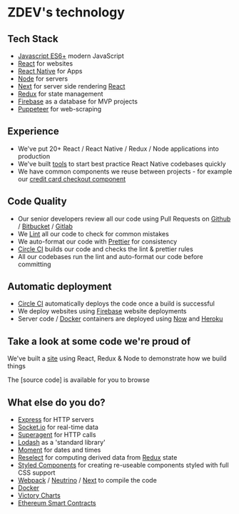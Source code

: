 # ZDEV's technology

## Tech Stack
- [Javascript ES6+](https://developer.mozilla.org/en-US/docs/Glossary/ECMAScript) modern JavaScript
- [React](https://reactjs.org/) for websites
- [React Native](https://facebook.github.io/react-native/) for Apps
- [Node](https://nodejs.org/) for servers
- [Next](https://nextjs.org/) for server side rendering [React](https://reactjs.org/)
- [Redux](https://redux.js.org/) for state management
- [Firebase](https://firebase.google.com/) as a database for MVP projects
- [Puppeteer](https://developers.google.com/web/tools/puppeteer/) for web-scraping

## Experience

- We've put 20+ React / React Native / Redux / Node applications into production
- We've built [tools](https://github.com/z-dev/rn-scaffold) to start best practice React Native codebases quickly
- We have common components we reuse between projects - for example our [credit card checkout component](https://github.com/z-dev/react-native-checkout)

## Code Quality
- Our senior developers review all our code using Pull Requests on [Github](https://github.com/) / [Bitbucket](https://bitbucket.org/) / [Gitlab](https://gitlab.com)
- We [Lint](https://eslint.org/) all our code to check for common mistakes
- We auto-format our code with [Prettier](https://prettier.io/docs/en/) for consistency
- [Circle CI](https://circleci.com/) builds our code and checks the lint & prettier rules
- All our codebases run the lint and auto-format our code before committing

## Automatic deployment

- [Circle CI](https://circleci.com/) automatically deploys the code once a build is successful
- We deploy websites using [Firebase](https://firebase.google.com/) website deployments
- Server code / [Docker](https://www.docker.com/) containers are deployed using [Now](https://zeit.co/now) and [Heroku](https://www.heroku.com/)

## Take a look at some code we're proud of

We've built a [site](https://builds.z-dev.com) using React, Redux & Node to demonstrate how we build things

The [source code] is available for you to browse


## What else do you do?

- [Express](https://expressjs.com/) for HTTP servers
- [Socket.io](https://socket.io/) for real-time data
- [Superagent](http://visionmedia.github.io/superagent/) for HTTP calls
- [Lodash](https://lodash.com/) as a 'standard library'
- [Moment](https://momentjs.com/docs/) for dates and times
- [Reselect](https://github.com/reduxjs/reselect) for computing derived data from [Redux](https://redux.js.org/) state
- [Styled Components](https://www.styled-components.com/) for creating re-useable components styled with full CSS support
- [Webpack](https://webpack.js.org/) / [Neutrino](https://neutrino.js.org) / [Next](https://nextjs.org/) to compile the code
- [Docker](https://www.docker.com/)
- [Victory Charts](https://formidable.com/open-source/victory/docs/victory-chart/)
- [Ethereum Smart Contracts](https://www.coindesk.com/information/ethereum-smart-contracts-work/)

